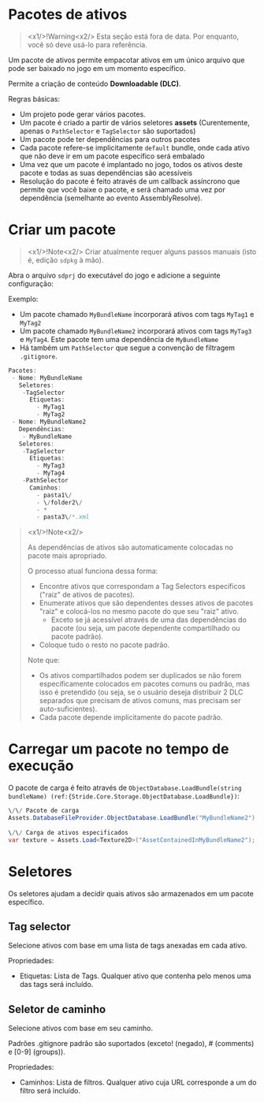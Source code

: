 # Pacotes de ativos

> <x1\/>!Warning<x2\/>
> Esta seção está fora de data. Por enquanto, você só deve usá-lo para referência.

Um pacote de ativos permite empacotar ativos em um único arquivo que pode ser baixado no jogo em um momento específico.

Permite a criação de conteúdo **Downloadable (DLC)**.

Regras básicas:

- Um projeto pode gerar vários pacotes.
- Um pacote é criado a partir de vários seletores **assets** (Curentemente, apenas o `PathSelector` e `TagSelector` são suportados)
- Um pacote pode ter dependências para outros pacotes
- Cada pacote refere-se implicitamente `default` bundle, onde cada ativo que não deve ir em um pacote específico será embalado
- Uma vez que um pacote é implantado no jogo, todos os ativos deste pacote e todas as suas dependências são acessíveis
- Resolução do pacote é feito através de um callback assíncrono que permite que você baixe o pacote, e será chamado uma vez por dependência (semelhante ao evento AssemblyResolve).

# Criar um pacote

> <x1\/>!Note<x2\/>
> Criar atualmente requer alguns passos manuais (isto é, edição `sdpkg` à mão).

Abra o arquivo `sdprj` do executável do jogo e adicione a seguinte configuração:

Exemplo:

- Um pacote chamado `MyBundleName` incorporará ativos com tags `MyTag1` e `MyTag2`
- Um pacote chamado `MyBundleName2` incorporará ativos com tags `MyTag3` e `MyTag4`. Este pacote tem uma dependência de `MyBundleName`
- Há também um `PathSelector` que segue a convenção de filtragem `.gitignore`.



```cs
Pacotes:
 - Nome: MyBundleName
   Seletores:
    -TagSelector
      Etiquetas: 
        - MyTag1
        - MyTag2
 - Nome: MyBundleName2
   Dependências:
    - MyBundleName
   Seletores:
    -TagSelector
      Etiquetas: 
        - MyTag3
        - MyTag4
    -PathSelector
      Caminhos:
        - pasta1\/
        - \/folder2\/
        - *
        - pasta3\/*.xml
```


> <x1\/>!Note<x2\/>
>
> As dependências de ativos são automaticamente colocadas no pacote mais apropriado.
>
> O processo atual funciona dessa forma:
>
> - Encontre ativos que correspondam a Tag Selectors específicos ("raiz" de ativos de pacotes).
> - Enumerate ativos que são dependentes desses ativos de pacotes "raiz" e colocá-los no mesmo pacote do que seu "raiz" ativo.
>    - Exceto se já acessível através de uma das dependências do pacote (ou seja, um pacote dependente compartilhado ou pacote padrão).
> - Coloque tudo o resto no pacote padrão.
>
> Note que:
>
> - Os ativos compartilhados podem ser duplicados se não forem especificamente colocados em pacotes comuns ou padrão, mas isso é pretendido (ou seja, se o usuário deseja distribuir 2 DLC separados que precisam de ativos comuns, mas precisam ser auto-suficientes).
> - Cada pacote depende implicitamente do pacote padrão.
>
>

# Carregar um pacote no tempo de execução

O pacote de carga é feito através de `ObjectDatabase.LoadBundle(string bundleName) (ref:{Stride.Core.Storage.ObjectDatabase.LoadBundle})`:

```cs
\/\/ Pacote de carga
Assets.DatabaseFileProvider.ObjectDatabase.LoadBundle("MyBundleName2");
 
\/\/ Carga de ativos especificados
var texture = Assets.Load<Texture2D>("AssetContainedInMyBundleName2");
```


# Seletores

Os seletores ajudam a decidir quais ativos são armazenados em um pacote específico.

## Tag selector

Selecione ativos com base em uma lista de tags anexadas em cada ativo.

Propriedades:

- Etiquetas: Lista de Tags. Qualquer ativo que contenha pelo menos uma das tags será incluído.

## Seletor de caminho

Selecione ativos com base em seu caminho.

Padrões .gitignore padrão são suportados (exceto! (negado), # (comments) e \[0-9\] (groups)).

Propriedades:

- Caminhos: Lista de filtros. Qualquer ativo cuja URL corresponde a um do filtro será incluído.



